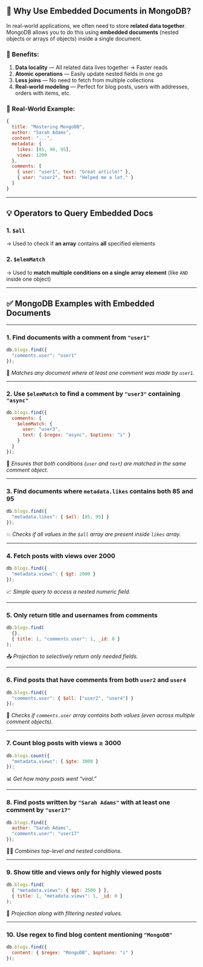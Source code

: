 

## 🔷 Why Use Embedded Documents in MongoDB?

In real-world applications, we often need to store **related data together**. MongoDB allows you to do this using **embedded documents** (nested objects or arrays of objects) inside a single document.

### 🔑 Benefits:

1. **Data locality** — All related data lives together → Faster reads
2. **Atomic operations** — Easily update nested fields in one go
3. **Less joins** — No need to fetch from multiple collections
4. **Real-world modeling** — Perfect for blog posts, users with addresses, orders with items, etc.

### 🧠 Real-World Example:

```js
{
  title: "Mastering MongoDB",
  author: "Sarah Adams",
  content: "...",
  metadata: {
    likes: [85, 90, 95],
    views: 1200
  },
  comments: [
    { user: "user1", text: "Great article!" },
    { user: "user2", text: "Helped me a lot." }
  ]
}
```

---

## 💡 Operators to Query Embedded Docs

### 1. `$all`

→ Used to check if **an array** contains **all** specified elements

### 2. `$elemMatch`

→ Used to **match multiple conditions on a single array element** (like `AND` inside one object)

---

## ✅ MongoDB Examples with Embedded Documents

---

### **1. Find documents with a comment from `"user1"`**

```js
db.blogs.find({
  "comments.user": "user1"
});
```

📘 *Matches any document where at least one comment was made by `user1`.*

---

### **2. Use `$elemMatch` to find a comment by `"user3"` containing `"async"`**

```js
db.blogs.find({
  comments: {
    $elemMatch: {
      user: "user3",
      text: { $regex: "async", $options: "i" }
    }
  }
});
```

🧠 *Ensures that both conditions (`user` and `text`) are matched in the same comment object.*

---

### **3. Find documents where `metadata.likes` contains both 85 and 95**

```js
db.blogs.find({
  "metadata.likes": { $all: [85, 95] }
});
```

💥 *Checks if all values in the `$all` array are present inside `likes` array.*

---

### **4. Fetch posts with views over 2000**

```js
db.blogs.find({
  "metadata.views": { $gt: 2000 }
});
```

📈 *Simple query to access a nested numeric field.*

---

### **5. Only return title and usernames from comments**

```js
db.blogs.find(
  {},
  { title: 1, "comments.user": 1, _id: 0 }
);
```

📤 *Projection to selectively return only needed fields.*

---

### **6. Find posts that have comments from both `user2` and `user4`**

```js
db.blogs.find({
  "comments.user": { $all: ["user2", "user4"] }
});
```

🎯 *Checks if `comments.user` array contains both values (even across multiple comment objects).*

---

### **7. Count blog posts with views ≥ 3000**

```js
db.blogs.count({
  "metadata.views": { $gte: 3000 }
});
```

📊 *Get how many posts went “viral.”*

---

### **8. Find posts written by `"Sarah Adams"` with at least one comment by `"user17"`**

```js
db.blogs.find({
  author: "Sarah Adams",
  "comments.user": "user17"
});
```

👩‍💻 *Combines top-level and nested conditions.*

---

### **9. Show title and views only for highly viewed posts**

```js
db.blogs.find(
  { "metadata.views": { $gt: 2500 } },
  { title: 1, "metadata.views": 1, _id: 0 }
);
```

🔎 *Projection along with filtering nested values.*

---

### **10. Use regex to find blog content mentioning `"MongoDB"`**

```js
db.blogs.find({
  content: { $regex: "MongoDB", $options: "i" }
});
```

